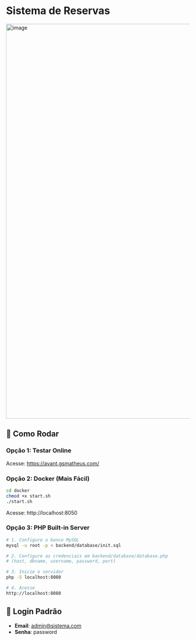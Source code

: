 # Sistema de Reservas

<img width="1920" height="1080" alt="image" src="https://github.com/user-attachments/assets/6ae7a1c5-983d-4f4e-98b8-285c447379c9" />


## 🚀 Como Rodar

### Opção 1: Testar Online
Acesse: https://avant.gsmatheus.com/

### Opção 2: Docker (Mais Fácil)
```bash
cd docker
chmod +x start.sh
./start.sh
```
Acesse: http://localhost:8050

### Opção 3: PHP Built-in Server
```bash
# 1. Configure o banco MySQL
mysql -u root -p < backend/database/init.sql

# 2. Configure as credenciais em backend/database/database.php
# (host, dbname, username, password, port)

# 3. Inicie o servidor
php -S localhost:8080

# 4. Acesse
http://localhost:8080
```

## 👤 Login Padrão
- **Email**: admin@sistema.com
- **Senha**: password
